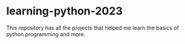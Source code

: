 # learning-python-2023
This repository has all the projects that helped me learn the basics of python programming and more. 
